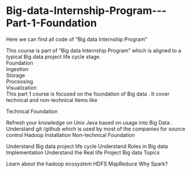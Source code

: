 # Big-data-Internship-Program---Part-1-Foundation
Here we can find all code of “Big data Internship Program”

This course is part of “Big data Internship Program”  which is aligned to a typical Big data project life cycle stage.
<br>
Foundation<br>
Ingestion<br>
Storage<br>
Processing<br>
Visualization<br>
This part 1 course is focused on the foundation of Big data . It cover technical and non-technical items like

Technical Foundation

Refresh your knowledge on Unix
Java based on usage into Big Data .
Understand  git /github which is used by most of the companies for source control
Hadoop Installation
Non-technical Foundation

Understand Big data project life cycle
Understand Roles in Big data Implementation
Understand the Real life Project
Big data Topics

Learn about the hadoop ecosystem
HDFS
MapReduce
Why Spark?
